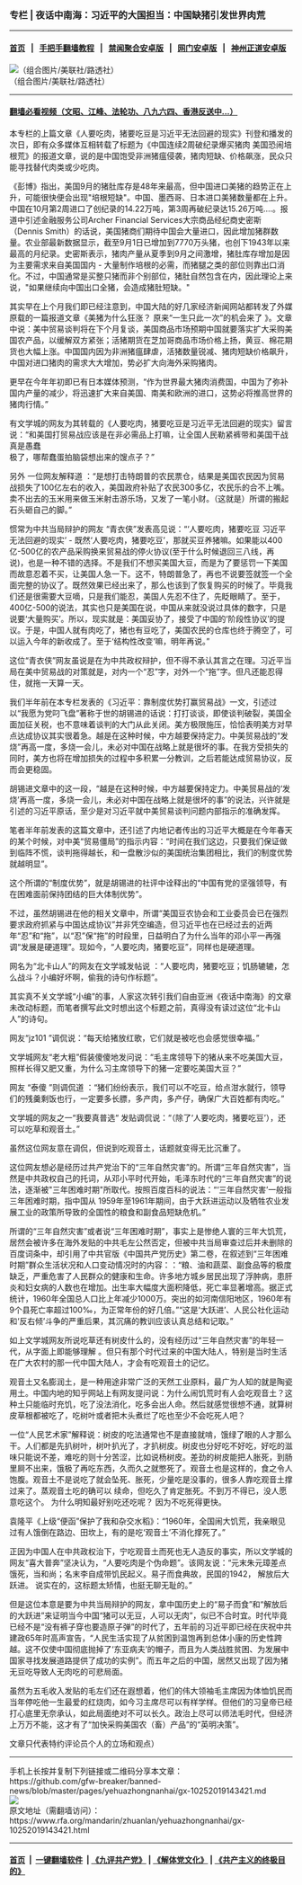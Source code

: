 ### 专栏 | 夜话中南海：习近平的大国担当：中国缺猪引发世界肉荒
------------------------

#### [首页](https://github.com/gfw-breaker/banned-news/blob/master/README.md) &nbsp;&nbsp;|&nbsp;&nbsp; [手把手翻墙教程](https://github.com/gfw-breaker/guides/wiki) &nbsp;&nbsp;|&nbsp;&nbsp; [禁闻聚合安卓版](https://github.com/gfw-breaker/bn-android) &nbsp;&nbsp;|&nbsp;&nbsp; [网门安卓版](https://github.com/oGate2/oGate) &nbsp;&nbsp;|&nbsp;&nbsp; [神州正道安卓版](https://github.com/SzzdOgate/update) 



<div id="headerimg">
 <img alt="（组合图片/美联社/路透社）" src="https://www.rfa.org/mandarin/zhuanlan/yehuazhongnanhai/gx-10252019143421.html/7DCBF30A-AEB9-483B-8405-C1B7E6A04F77_cx0_cy10_cw0_w1023_r1_s.jpg/@@images/2c1e028f-28b6-47d6-9efb-a6a6b4d74672.jpeg" title="（组合图片/美联社/路透社）"/>
 <div id="headerimgcontents">
  <div id="headerimgcaption">
   <span>
    （组合图片/美联社/路透社）
   </span>
   <!-- zoomattribute -->
  </div>
  <!-- headerimgcaption -->
 </div>
 <!-- headerimagecontents -->
</div>

<hr/>


#### [翻墙必看视频（文昭、江峰、法轮功、八九六四、香港反送中...）](https://github.com/gfw-breaker/banned-news/blob/master/pages/links.md)

<div id="storytext">
 <div>
  <div class="slot_header">
  </div>
 </div>
 <p>
  本专栏的上篇文章《人要吃肉，猪要吃豆是习近平无法回避的现实》刊登和播发的次日，即有众多媒体互相转载了标题为《中国连续2周破纪录爆买猪肉 美国恐闹培根荒》的报道文章，说的是中国饱受非洲猪瘟侵袭，猪肉短缺、价格飙涨，民众只能寻找替代肉类或少吃肉。
 </p>
 <p>
  《彭博》指出，美国9月的猪肚库存是48年来最高，但中国进口美猪的趋势正在上升，可能很快便会出现"培根短缺"。中国、墨西哥、日本进口美猪数量都在上升。中国在10月第2周进口了创纪录的14.22万吨，第3周再破纪录达15.26万吨….。报道中引述金融服务公司Archer Financial Services大宗商品经纪商史密斯（Dennis Smith）的话说，美国猪商们期待中国会大量进口，因此增加猪群数量。农业部最新数据显示，截至9月1日已增加到7770万头猪，也创下1943年以来最高的月纪录。史密斯表示，猪肉产量从夏季到9月之间激增，猪肚库存增加是因为主要需求来自美国国内 - 大量制作培根的必需，而猪腿之类的部位则靠出口消化。不过，中国通常是买整只猪而非个别部位，猪肚自然包含在内，因此理论上来说，"如果继续向中国出口全猪，会造成猪肚短缺。"
 </p>
 <p>
  其实早在上个月我们即已经注意到，中国大陆的好几家经济新闻网站都转发了外媒原载的一篇报道文章《美猪为什么狂涨？ 原来“一生只此一次”的机会来了 》。文章中说：美中贸易谈判将在下个月复谈，美国商品市场预期中国就要落实扩大采购美国农产品，以缓解双方紧张；活猪期货在芝加哥商品市场价格上扬，黄豆、棉花期货也大幅上涨。中国国内因为非洲猪瘟肆虐，活猪数量锐减、猪肉短缺价格飙升，中国对进口猪肉的需求大大增加，势必扩大向海外采购猪肉。
 </p>
 <p>
  更早在今年年初即已有日本媒体预测，“作为世界最大猪肉消费国，中国为了弥补国内产量的减少，将迅速扩大来自美国、南美和欧洲的进口，这势必将推高世界的猪肉行情。”
 </p>
 <p>
  有文学城的网友为其转载的《人要吃肉，猪要吃豆是习近平无法回避的现实》留言说：“和美国打贸易战应该是在非必需品上打嘛，让全国人民勒紧裤带和美国干战真是愚蠢
  <br/>
  极了，哪帮蠢蛋拍脑袋想出来的馊点子？”
 </p>
 <p>
  另外 一位网友解释道 ：“是想打击特朗普的农民票仓，结果是美国农民因为贸易战损失了100亿左右的收入，美国政府补贴了农民300多亿，农民乐的合不上嘴。卖不出去的玉米用来做玉米射击游乐场，又发了一笔小财。（这就是）所谓的搬起石头砸自己的脚。”
 </p>
 <p>
  惯常为中共当局辩护的网友 “青衣侠”发表高见说：“‘人要吃肉，猪要吃豆 习近平无法回避的现实’ - 既然‘人要吃肉，猪要吃豆’，那就买豆养猪嘛。如果能以400亿-500亿的农产品采购换来贸易战的停火协议(至于什么时候退回三八线，再说)，也是一种不错的选择。不是我们不想买美国大豆，而是为了要惩罚一下美国而故意忍着不买，让美国人急一下。这不，特朗普急了，再也不说要签就签一个全面完整的协议了。既然效果已经出来了，那么也该到了恢复购买的时候了。毕竟我们还是很需要大豆嘀，只是我们能忍，美国人先忍不住了，先眨眼睛了。至于，400亿-500的说法，其实也只是美国在说，中国从来就没说过具体的数字，只是说要‘大量购买’。所以，现实就是：美国妥协了，接受了中国的‘阶段性协议’的提议。于是，中国人就有肉吃了，猪也有豆吃了，美国农民的仓库也终于腾空了，可以运入今年的新收成了。至于‘结构性改变’嘛，明年再说。”
 </p>
 <p>
  这位“青衣侠”网友虽说是在为中共政权辩护，但不得不承认其言之在理。习近平当局在美中贸易战的对策就是，对内一个“忍”字，对外一个“拖”字。但凡还能忍得住，就拖一天算一天。
 </p>
 <p>
  我们半年前在本专栏发表的《习近平：靠制度优势打赢贸易战》一文，引述过以“我愿为党叼飞盘”著称于世的胡锡进的话说：打打谈谈，即使谈判破裂，美国全面加征关税，也不意味着谈判的大门从此关闭。美方极限施压，恰恰表明美方对早点达成协议其实很着急。越是在这种时候，中方越要保持定力。中美贸易战的“发烧”再高一度，多烧一会儿，未必对中国在战略上就是很坏的事。在我方受损失的同时，美方也将在增加损失的过程中多积累一分教训，之后若能达成贸易协议，反而会更稳固。
 </p>
 <p>
  胡锡进文章中的这一段，“越是在这种时候，中方越要保持定力。中美贸易战的‘发烧’再高一度，多烧一会儿，未必对中国在战略上就是很坏的事”的说法，兴许就是引述的习近平原话，至少是对习近平就中美贸易谈判问题内部指示的准确发挥。
 </p>
 <p>
  笔者半年前发表的这篇文章中，还引述了内地记者传出的习近平大概是在今年春天的某个时候，对中美“贸易僵局”的指示内容：“时间在我们这边，只要我们保证做到临阵不慌，谈判拖得越长，和一盘散沙似的美国统治集团相比，我们的制度优势就越明显”。
 </p>
 <p>
  这个所谓的“制度优势”，就是胡锡进的社评中诠释出的“中国有党的坚强领导，有在困难面前保持团结的巨大体制优势”。
 </p>
 <p>
  不过，虽然胡锡进在他的相关文章中，所谓“美国豆农协会和工业委员会已在强烈要求政府抓紧与中国达成协议”并非凭空编造，但习近平也在已经过去的近两年“忍”和“拖”，以“忍”保“拖”的时段里，日益明白了为什么当年的邓小平一再强调“发展是硬道理”。现如今，“人要吃肉，猪要吃豆”，同样也是硬道理。
 </p>
 <p>
  网名为“北卡山人”的网友在文学城发帖说 ：“人要吃肉，猪要吃豆；饥肠辘辘，怎么战斗？小编好坏啊，偷我的诗句作标题”。
 </p>
 <p>
  其实真不关文学城“小编”的事，人家这次转引我们自由亚洲《夜话中南海》的文章未改动标题，而笔者撰写此文时想出这个标题之前，真得没有读过这位“北卡山人”的诗句。
 </p>
 <p>
  网友“jz101 ”调侃说：“每天给猪放红歌，它们就是被吃也会感觉很幸福。”
 </p>
 <p>
  文学城网友“老大粗”假装傻傻地发问说：“毛主席领导下的猪从来不吃美国大豆，照样长得又肥又重，为什么习主席领导下的猪一定要吃美国大豆？”
 </p>
 <p>
  网友 “泰傻 ”则调侃道 ：“猪们纷纷表示，我们可以不吃豆，给点泔水就行，领导们的残羹剩饭也行，一定要多长膘，多产肉，多产仔，确保广大百姓都有肉吃。”
 </p>
 <p>
  文学城的网友之一“我要真普选“ 发贴调侃说：“（除了‘人要吃肉，猪要吃豆’），还可以吃草和观音土。”
 </p>
 <p>
  虽然这位网友意在调侃，但说到吃观音土，话题就变得无比沉重了。
 </p>
 <p>
  这位网友想必是经历过共产党治下的“三年自然灾害”的。所谓“三年自然灾害”，当然是中共政权自己的托词，从邓小平时代开始，毛泽东时代的“三年自然灾害”的说法，逐渐被"三年困难时期"所取代。按照百度百科的说法：“‘三年自然灾害’一般指三年困难时期，指中国从 1959年至1961年期间，由于大跃进运动以及牺牲农业发展工业的政策所导致的全国性的粮食和副食品短缺危机。”
 </p>
 <p>
  所谓的“三年自然灾害”或者说“三年困难时期”，事实上是惨绝人寰的三年大饥荒，居然会被许多在海外发贴的中共毛左公然否定，但被中共当局审查过后并未删除的百度词条中，却引用了中共官版《中国共产党历史》第二卷，在叙述到“三年困难时期”群众生活状况和人口变动情况时的内容：：“粮、油和蔬菜、副食品等的极度缺乏，严重危害了人民群众的健康和生命。许多地方城乡居民出现了浮肿病，患肝炎和妇女病的人数也在增加。出生率大幅度大面积降低，死亡率显著增高。据正式统计，1960年全国总人口比上年减少1000万。突出的如河南信阳地区，1960年有9个县死亡率超过100‰，为正常年份的好几倍。”“这是‘大跃进’、人民公社化运动和‘反右倾’斗争的严重后果，其沉痛的教训应该认真总结和记取。”
 </p>
 <p>
  如上文学城网友所说吃草还有树皮什么的，没有经历过“三年自然灾害”的年轻一代，从字面上即能够理解 。但只有那个时代过来的中国大陆人，特别是当时生活在广大农村的那一代中国大陆人，才会有吃观音土的记忆。
 </p>
 <p>
  观音土又名膨润土，是一种用途非常广泛的天然工业原料，最广为人知的就是陶瓷用土。中国内地的知乎网站上有网友提问说：为什么闹饥荒时有人会吃观音土？这种土只能临时充饥，吃了没法消化，吃多会出人命。然后就感觉很想不通，就算树皮草根都被吃了，吃树叶或者把木头煮烂了吃也至少不会吃死人吧？
 </p>
 <p>
  一位“人民艺术家”解释说：树皮的吃法通常也不是直接就啃，饿绿了眼的人才那么干。人们都是先扒树叶，树叶扒光了，才扒树皮。树皮也分好吃不好吃，好吃的滋味只能说不差，难吃的则十分苦涩，比如说杨树皮。差劲的树皮能把人胀死，到肠里屙不出来，饿极了再吃东西，久而久之就憋死了。观音土也是这样的，食之令人饱腹。观音土不是说吃了就会坠死、胀死，少量吃是没事的，很多人靠吃观音土撑过来了。蒸观音土吃的确可以 续命，但吃久了肯定胀死。不到万不得已，没人愿意吃这个。 为什么明知最好别吃还吃呢？ 因为不吃死得更快。
 </p>
 <p>
  袁隆平《上级“便函”保护了我和杂交水稻》：“1960年，全国闹大饥荒，我亲眼见过有人饿倒在路边、田坎上，有的是吃‘观音土’不消化撑死了。”
 </p>
 <p>
  正因为中国人在中共政权治下，宁吃观音土而死也无人造反的事实，所以文学城的网友“喜大普奔”坚决认为，“人要吃肉是个伪命题”。该网友说：“元末朱元璋差点饿死，当和尚；名末李自成带饥民起义。易子而食典故，民国的1942， 解放后大跃进。 说实在的，这标题太矫情，也挺无聊无耻的。”
 </p>
 <p>
  但是这位本意是要为中共当局辩护的网友，拿中国历史上的“易子而食”和“解放后的大跃进”来证明当今中国“猪可以无豆，人可以无肉”，似已不合时宜。时代毕竟已经不是“没有裤子穿也要造原子弹”的时代了，五年前的习近平即已经在庆祝中共建政65年时高声宣告，“人民生活实现了从贫困到温饱再到总体小康的历史性跨越。这不仅使中国彻底抛掉了‘东亚病夫’的帽子，而且为人类战胜贫困、为发展中国家寻找发展道路提供了成功的实例”。而五年之后的中国，居然又出现了因为猪无豆吃导致人无肉吃的可悲局面。
 </p>
 <p>
  虽然为五毛收入发贴的毛左们还在遐想着，他们的伟大领袖毛主席因为体恤饥民而当年停吃他一生最爱的红烧肉，如今习主席尽可以有样学样。但他们的习皇帝已经打心底里无奈承认，如此局面绝对不可以长久。政治上尽可以师法毛时代，但经济上万万不能，这才有了“加快采购美国农（畜）产品”的“英明决策”。
 </p>
 <p>
 </p>
 <p>
  文章只代表特约评论员个人的立场和观点）
 </p>
</div>

<hr/>
手机上长按并复制下列链接或二维码分享本文章：<br/>
https://github.com/gfw-breaker/banned-news/blob/master/pages/yehuazhongnanhai/gx-10252019143421.md <br/>
<a href='https://github.com/gfw-breaker/banned-news/blob/master/pages/yehuazhongnanhai/gx-10252019143421.md'><img src='https://github.com/gfw-breaker/banned-news/blob/master/pages/yehuazhongnanhai/gx-10252019143421.md.png'/></a> <br/>
原文地址（需翻墙访问）：https://www.rfa.org/mandarin/zhuanlan/yehuazhongnanhai/gx-10252019143421.html


------------------------
#### [首页](https://github.com/gfw-breaker/banned-news/blob/master/README.md) &nbsp;|&nbsp; [一键翻墙软件](https://github.com/gfw-breaker/nogfw/blob/master/README.md) &nbsp;| [《九评共产党》](https://github.com/gfw-breaker/9ping.md/blob/master/README.md#九评之一评共产党是什么) | [《解体党文化》](https://github.com/gfw-breaker/jtdwh.md/blob/master/README.md) | [《共产主义的终极目的》](https://github.com/gfw-breaker/gczydzjmd.md/blob/master/README.md)


<img src='http://gfw-breaker.win/banned-news/pages/yehuazhongnanhai/gx-10252019143421.md' width='0px' height='0px'/>